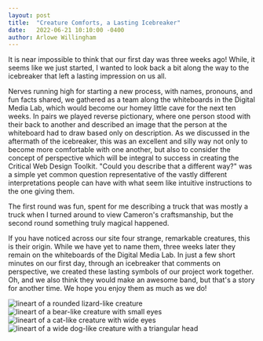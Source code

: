 ```yaml
---
layout: post
title:  "Creature Comforts, a Lasting Icebreaker"
date:   2022-06-21 10:10:00 -0400
author: Arlowe Willingham
---
```

It is near impossible to think that our first day was three weeks ago! While, it seems like we just started, I wanted to look back a bit along the way to the icebreaker that left a lasting impression on us all.

Nerves running high for starting a new process, with names, pronouns, and fun facts shared, we gathered as a team along the whiteboards in the Digital Media Lab, which would become our homey little cave for the next ten weeks. In pairs we played reverse pictionary, where one person stood with their back to another and described an image that the person at the whiteboard had to draw based only on description. As we discussed in the aftermath of the icebreaker, this was an excellent and silly way not only to become more comfortable with one another, but also to consider the concept of perspective which will be integral to success in creating the Critical Web Design Toolkit. "Could you describe that a different way?" was a simple yet common question representative of the vastly different interpretations people can have with what seem like intuitive instructions to the one giving them.

The first round was fun, spent for me describing a truck that was mostly a truck when I turned around to view Cameron's craftsmanship, but the second round something truly magical happened.

If you have noticed across our site four strange, remarkable creatures, this is their origin. While we have yet to name them, three weeks later they remain on the whiteboards of the Digital Media Lab. In just a few short minutes on our first day, through an icebreaker that comments on perspective, we created these lasting symbols of our project work together. Oh, and we also think they would make an awesome band, but that's a story for another time. We hope you enjoy them as much as we do!

![lineart of a rounded lizard-like creature](/dssf-blog/assets/creature-icons/creature-1.png)
![lineart of a bear-like creature with small eyes](/dssf-blog/assets/creature-icons/creature-2.png)
![lineart of a cat-like creature with wide eyes](/dssf-blog/assets/creature-icons/creature-3.png)
![lineart of a wide dog-like creature with a triangular head](/dssf-blog/assets/creature-icons/creature-4.png)
